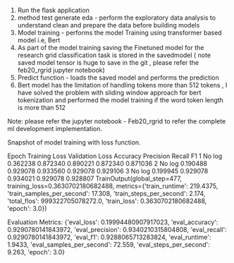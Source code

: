 1. Run the flask application
2. method test generate eda - perform the exploratory data analysis to understand clean and prepare the data before building models
3. Model training - performs the model Training using transformer based model i.e, Bert
4. As part of the model training saving the Finetuned model for the research grid classification task is stored in the savedmodel ( note saved model tensor is huge to save in the git , please refer the feb20_rgrid jupyter notebook)
5. Predict function - loads the saved model and performs the prediction
6. Bert model has the limitation of handling tokens more than 512 tokens , I have solved the problem with sliding window approach for bert tokenization and performed the model training if the word token length is more than 512

Note: please refer the jupyter notebook - Feb20_rgrid to refer the complete ml development implementation.


Snapshot of model training with loss function.

  Epoch	Training Loss	Validation Loss	Accuracy	Precision	Recall	F1
1	No log	0.362238	0.872340	0.890221	0.872340	0.871036
2	No log	0.190488	0.929078	0.933560	0.929078	0.929106
3	No log	0.199945	0.929078	0.934021	0.929078	0.928807
TrainOutput(global_step=477, training_loss=0.3630702180682488, metrics={'train_runtime': 219.4375, 'train_samples_per_second': 17.308, 'train_steps_per_second': 2.174, 'total_flos': 999322705078272.0, 'train_loss': 0.3630702180682488, 'epoch': 3.0})

Evaluation Metrics: {'eval_loss': 0.19994480907917023, 'eval_accuracy': 0.9290780141843972, 'eval_precision': 0.9340210315804808, 'eval_recall': 0.9290780141843972, 'eval_f1': 0.9288065713283824, 'eval_runtime': 1.9433, 'eval_samples_per_second': 72.559, 'eval_steps_per_second': 9.263, 'epoch': 3.0}
